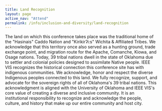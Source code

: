 ```yaml
---
title: Land Recognition
layout: page
active_nav: "Attend"
permalink: /info/inclusion-and-diversity/land-recognition
---
```


The land on which this conference takes place was the traditional home of the 
"Hasinais" Caddo Nation and "Kirikirʔi:s" Wichita & Affiliated Tribes. We
acknowledge that this territory once also served as a hunting ground, trade
exchange point, and migration route for the Apache, Comanche, Kiowa, and Osage
nations. Today, 39 tribal nations dwell in the state of Oklahoma due to settler
and colonial policies designed to assimilate Native people. IEEE VIS recognizes
the historical connection this conference site has with indigenous communities.
We acknowledge, honor and respect the diverse Indigenous peoples connected to
this land. We fully recognize, support, and advocate for the sovereign rights of
all of Oklahoma's 39 tribal nations. This acknowledgment is aligned with the
University of Oklahoma and IEEE VIS's core value of creating a diverse and
inclusive community. It is an institutional responsibility to recognize and
acknowledge the people, culture, and history that make up our entire community
and host city. 
